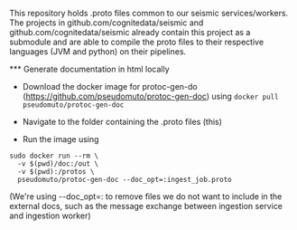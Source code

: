 This repository holds .proto files common to our seismic services/workers.
The projects in github.com/cognitedata/seismic and github.com/cognitedata/seismic already contain this project as a submodule and are able to compile the proto files to their respective languages (JVM and python) on their pipelines.

*** Generate documentation in html locally

- Download the docker image for protoc-gen-do (https://github.com/pseudomuto/protoc-gen-doc) using 
`docker pull pseudomuto/protoc-gen-doc`

- Navigate to the folder containing the .proto files (this)

- Run the image using 

```
sudo docker run --rm \
  -v $(pwd)/doc:/out \
  -v $(pwd):/protos \
  pseudomuto/protoc-gen-doc --doc_opt=:ingest_job.proto
```

(We're using --doc_opt=: to remove files we do not want to include in the external docs, such as the message exchange between ingestion service and ingestion worker)